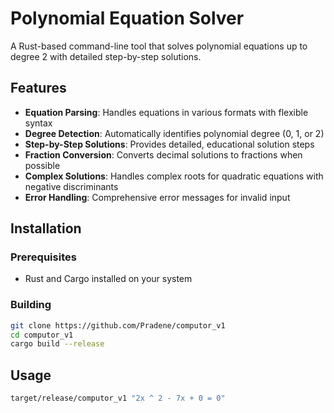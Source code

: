 # Polynomial Equation Solver

A Rust-based command-line tool that solves polynomial equations up to degree 2 with detailed step-by-step solutions.

## Features

- **Equation Parsing**: Handles equations in various formats with flexible syntax
- **Degree Detection**: Automatically identifies polynomial degree (0, 1, or 2)
- **Step-by-Step Solutions**: Provides detailed, educational solution steps
- **Fraction Conversion**: Converts decimal solutions to fractions when possible
- **Complex Solutions**: Handles complex roots for quadratic equations with negative discriminants
- **Error Handling**: Comprehensive error messages for invalid input

## Installation

### Prerequisites
- Rust and Cargo installed on your system

### Building
```bash
git clone https://github.com/Pradene/computor_v1
cd computor_v1
cargo build --release
```

## Usage
```bash
target/release/computor_v1 "2x ^ 2 - 7x + 0 = 0"
```